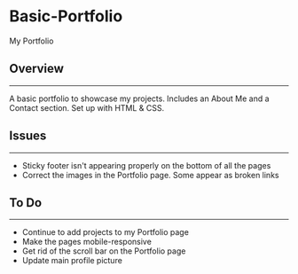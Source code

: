 # Basic-Portfolio
My Portfolio

## Overview
---
A basic portfolio to showcase my projects. Includes an About Me and a Contact section. Set up with HTML & CSS.

## Issues
---
+ Sticky footer isn't appearing properly on the bottom of all the pages
+ Correct the images in the Portfolio page. Some appear as broken links

## To Do
---
+ Continue to add projects to my Portfolio page
+ Make the pages mobile-responsive
+ Get rid of the scroll bar on the Portfolio page
+ Update main profile picture
